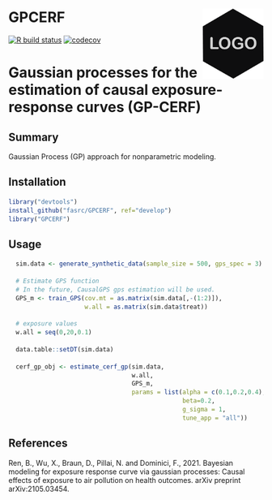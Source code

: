 # GPCERF <a href="https://fasrc.github.io/GPCERF"><img src="man/figures/png/logo_place_holder.png" align="right" width="120" /></a>

<!-- badges: start -->
[![R build status](https://github.com/FASRC/GPCERF/workflows/R-CMD-check/badge.svg)](https://github.com/fasrc/GPCERF/actions)
[![codecov](https://codecov.io/gh/fasrc/GPCERF/branch/develop/graph/badge.svg?token=066ISL822N)](https://codecov.io/gh/fasrc/GPCERF)
<!-- badges: end -->



# Gaussian processes for the estimation of causal exposure-response curves (GP-CERF)

## Summary
Gaussian Process (GP) approach for nonparametric modeling. 

## Installation

```r
library("devtools")
install_github("fasrc/GPCERF", ref="develop")
library("GPCERF")
```

## Usage


```r
  sim.data <- generate_synthetic_data(sample_size = 500, gps_spec = 3)

  # Estimate GPS function
  # In the future, CausalGPS gps estimation will be used.
  GPS_m <- train_GPS(cov.mt = as.matrix(sim.data[,-(1:2)]),
                     w.all = as.matrix(sim.data$treat))

  # exposure values
  w.all = seq(0,20,0.1)

  data.table::setDT(sim.data)

  cerf_gp_obj <- estimate_cerf_gp(sim.data,
                                  w.all,
                                  GPS_m,
                                  params = list(alpha = c(0.1,0.2,0.4),
                                                beta=0.2,
                                                g_sigma = 1,
                                                tune_app = "all"))

```

## References

Ren, B., Wu, X., Braun, D., Pillai, N. and Dominici, F., 2021. Bayesian modeling for exposure response curve via gaussian processes: Causal effects of exposure to air pollution on health outcomes. arXiv preprint arXiv:2105.03454.

